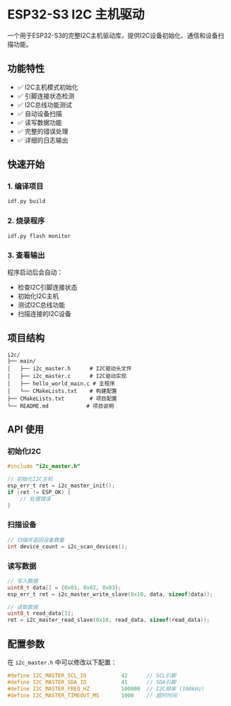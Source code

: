 # ESP32-S3 I2C 主机驱动

一个用于ESP32-S3的完整I2C主机驱动库，提供I2C设备初始化、通信和设备扫描功能。

## 功能特性

- ✅ I2C主机模式初始化
- ✅ 引脚连接状态检测
- ✅ I2C总线功能测试
- ✅ 自动设备扫描
- ✅ 读写数据功能
- ✅ 完整的错误处理
- ✅ 详细的日志输出



## 快速开始

### 1. 编译项目

```bash
idf.py build
```

### 2. 烧录程序

```bash
idf.py flash monitor
```

### 3. 查看输出

程序启动后会自动：
- 检查I2C引脚连接状态
- 初始化I2C主机
- 测试I2C总线功能
- 扫描连接的I2C设备

## 项目结构

```
i2c/
├── main/
│   ├── i2c_master.h      # I2C驱动头文件
│   ├── i2c_master.c      # I2C驱动实现
│   ├── hello_world_main.c # 主程序
│   └── CMakeLists.txt    # 构建配置
├── CMakeLists.txt        # 项目配置
└── README.md            # 项目说明
```

## API 使用

### 初始化I2C

```c
#include "i2c_master.h"

// 初始化I2C主机
esp_err_t ret = i2c_master_init();
if (ret != ESP_OK) {
    // 处理错误
}
```

### 扫描设备

```c
// 扫描并返回设备数量
int device_count = i2c_scan_devices();
```

### 读写数据

```c
// 写入数据
uint8_t data[] = {0x01, 0x02, 0x03};
esp_err_t ret = i2c_master_write_slave(0x10, data, sizeof(data));

// 读取数据
uint8_t read_data[3];
ret = i2c_master_read_slave(0x10, read_data, sizeof(read_data));
```

## 配置参数

在 `i2c_master.h` 中可以修改以下配置：

```c
#define I2C_MASTER_SCL_IO           42      // SCL引脚
#define I2C_MASTER_SDA_IO           41      // SDA引脚
#define I2C_MASTER_FREQ_HZ          100000  // I2C频率 (100kHz)
#define I2C_MASTER_TIMEOUT_MS       1000    // 超时时间
```


